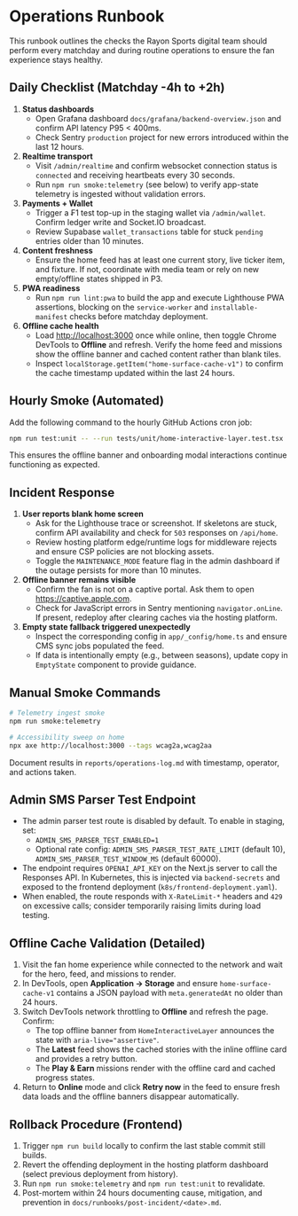 # Operations Runbook

This runbook outlines the checks the Rayon Sports digital team should perform every matchday and during routine operations to ensure the fan experience stays healthy.

## Daily Checklist (Matchday -4h to +2h)

1. **Status dashboards**
   - Open Grafana dashboard `docs/grafana/backend-overview.json` and confirm API latency P95 < 400ms.
   - Check Sentry `production` project for new errors introduced within the last 12 hours.
2. **Realtime transport**
   - Visit `/admin/realtime` and confirm websocket connection status is `connected` and receiving heartbeats every 30 seconds.
   - Run `npm run smoke:telemetry` (see below) to verify app-state telemetry is ingested without validation errors.
3. **Payments + Wallet**
   - Trigger a ₣1 test top-up in the staging wallet via `/admin/wallet`. Confirm ledger write and Socket.IO broadcast.
   - Review Supabase `wallet_transactions` table for stuck `pending` entries older than 10 minutes.
4. **Content freshness**
   - Ensure the home feed has at least one current story, live ticker item, and fixture. If not, coordinate with media team or rely on new empty/offline states shipped in P3.
5. **PWA readiness**
   - Run `npm run lint:pwa` to build the app and execute Lighthouse PWA assertions, blocking on the `service-worker` and `installable-manifest` checks before matchday deployment.
6. **Offline cache health**
   - Load <http://localhost:3000> once while online, then toggle Chrome DevTools to **Offline** and refresh. Verify the home feed and missions show the offline banner and cached content rather than blank tiles.
   - Inspect `localStorage.getItem("home-surface-cache-v1")` to confirm the cache timestamp updated within the last 24 hours.

## Hourly Smoke (Automated)

Add the following command to the hourly GitHub Actions cron job:

```bash
npm run test:unit -- --run tests/unit/home-interactive-layer.test.tsx
```

This ensures the offline banner and onboarding modal interactions continue functioning as expected.

## Incident Response

1. **User reports blank home screen**
   - Ask for the Lighthouse trace or screenshot. If skeletons are stuck, confirm API availability and check for `503` responses on `/api/home`.
   - Review hosting platform edge/runtime logs for middleware rejects and ensure CSP policies are not blocking assets.
   - Toggle the `MAINTENANCE_MODE` feature flag in the admin dashboard if the outage persists for more than 10 minutes.
2. **Offline banner remains visible**
   - Confirm the fan is not on a captive portal. Ask them to open <https://captive.apple.com>.
   - Check for JavaScript errors in Sentry mentioning `navigator.onLine`. If present, redeploy after clearing caches via the hosting platform.
3. **Empty state fallback triggered unexpectedly**
   - Inspect the corresponding config in `app/_config/home.ts` and ensure CMS sync jobs populated the feed.
   - If data is intentionally empty (e.g., between seasons), update copy in `EmptyState` component to provide guidance.

## Manual Smoke Commands

```bash
# Telemetry ingest smoke
npm run smoke:telemetry

# Accessibility sweep on home
npx axe http://localhost:3000 --tags wcag2a,wcag2aa
```

Document results in `reports/operations-log.md` with timestamp, operator, and actions taken.

## Admin SMS Parser Test Endpoint

- The admin parser test route is disabled by default. To enable in staging, set:
  - `ADMIN_SMS_PARSER_TEST_ENABLED=1`
  - Optional rate config: `ADMIN_SMS_PARSER_TEST_RATE_LIMIT` (default 10),
    `ADMIN_SMS_PARSER_TEST_WINDOW_MS` (default 60000).
- The endpoint requires `OPENAI_API_KEY` on the Next.js server to call the
  Responses API. In Kubernetes, this is injected via `backend-secrets` and
  exposed to the frontend deployment (`k8s/frontend-deployment.yaml`).
- When enabled, the route responds with `X-RateLimit-*` headers and `429` on
  excessive calls; consider temporarily raising limits during load testing.

## Offline Cache Validation (Detailed)

1. Visit the fan home experience while connected to the network and wait for the hero, feed, and missions to render.
2. In DevTools, open **Application → Storage** and ensure `home-surface-cache-v1` contains a JSON payload with `meta.generatedAt` no older than 24 hours.
3. Switch DevTools network throttling to **Offline** and refresh the page. Confirm:
   - The top offline banner from `HomeInteractiveLayer` announces the state with `aria-live="assertive"`.
   - The **Latest** feed shows the cached stories with the inline offline card and provides a retry button.
   - The **Play & Earn** missions render with the offline card and cached progress states.
4. Return to **Online** mode and click **Retry now** in the feed to ensure fresh data loads and the offline banners disappear automatically.

## Rollback Procedure (Frontend)

1. Trigger `npm run build` locally to confirm the last stable commit still builds.
2. Revert the offending deployment in the hosting platform dashboard (select previous deployment from history).
3. Run `npm run smoke:telemetry` and `npm run test:unit` to revalidate.
4. Post-mortem within 24 hours documenting cause, mitigation, and prevention in `docs/runbooks/post-incident/<date>.md`.
